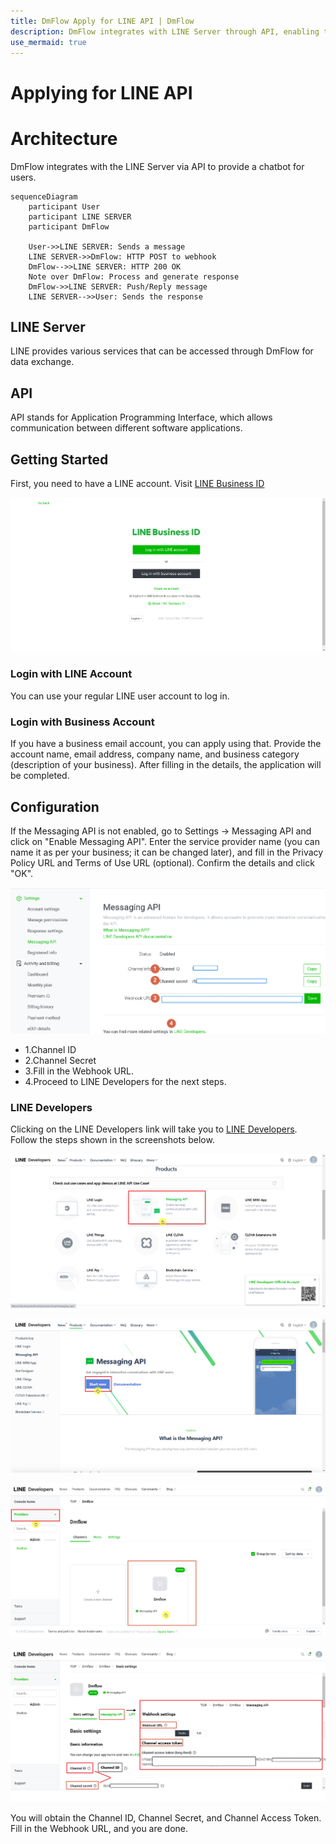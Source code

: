 ```yaml
---
title: DmFlow Apply for LINE API | DmFlow
description: DmFlow integrates with LINE Server through API, enabling the use of chatbots for users.
use_mermaid: true
---
```


# Applying for LINE API

# Architecture
DmFlow integrates with the LINE Server via API to provide a chatbot for users.

``` mermaid
sequenceDiagram
    participant User
    participant LINE SERVER
    participant DmFlow

    User->>LINE SERVER: Sends a message
    LINE SERVER->>DmFlow: HTTP POST to webhook
    DmFlow-->>LINE SERVER: HTTP 200 OK
    Note over DmFlow: Process and generate response
    DmFlow->>LINE SERVER: Push/Reply message
    LINE SERVER-->>User: Sends the response
```

## LINE Server

LINE provides various services that can be accessed through DmFlow for data exchange.

## API

API stands for Application Programming Interface, which allows communication between different software applications.

## Getting Started
First, you need to have a LINE account. Visit [LINE Business ID](https://account.line.biz/login)

![DmFlow integrate with LINE](../../../../../../images/en/line-002.png "DmFlow integrate with LINE")

### Login with LINE Account
You can use your regular LINE user account to log in.

### Login with Business Account
If you have a business email account, you can apply using that. Provide the account name, email address, company name, and business category (description of your business). After filling in the details, the application will be completed.

## Configuration

If the Messaging API is not enabled, go to Settings -> Messaging API and click on "Enable Messaging API". Enter the service provider name (you can name it as per your business; it can be changed later), and fill in the Privacy Policy URL and Terms of Use URL (optional). Confirm the details and click "OK".

![DmFlow integrate with LINE](../../../../../../images/en/line-003.png "DmFlow integrate with LINE")

- 1.Channel ID
- 2.Channel Secret
- 3.Fill in the Webhook URL.
- 4.Proceed to LINE Developers for the next steps.

### LINE Developers

Clicking on the LINE Developers link will take you to [LINE Developers](https://developers.line.biz/en/). Follow the steps shown in the screenshots below.

![DmFlow integrate with LINE](../../../../../../images/en/line-004.png "DmFlow integrate with LINE")

![DmFlow integrate with LINE](../../../../../../images/en/line-005.png "DmFlow integrate with LINE")

![DmFlow integrate with LINE](../../../../../../images/en/line-006.png "DmFlow integrate with LINE")

![DmFlow integrate with LINE](../../../../../../images/en/line-007.png "DmFlow integrate with LINE")

You will obtain the Channel ID, Channel Secret, and Channel Access Token. Fill in the Webhook URL, and you are done.
